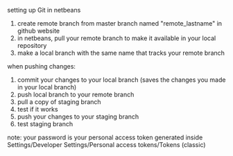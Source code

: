 setting up Git in netbeans
1. create remote branch from master branch named "remote_lastname" in github website
2. in netbeans, pull your remote branch to make it available in your local repository
3. make a local branch with the same name that tracks your remote branch


when pushing changes:
1. commit your changes to your local branch (saves the changes you made in your local branch)
2. push local branch to your remote branch
3. pull a copy of staging branch
4. test if it works
4. push your changes to your staging branch
5. test staging branch

note:
your password is your personal access token generated inside Settings/Developer Settings/Personal access tokens/Tokens (classic)

